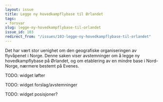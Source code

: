 ```yaml
---
layout: issue
title: Legge ny hovedkampflybase til Ørlandet
tags:
- forsvar
slug: legge-ny-hovedkampflybase-til-orlandet
issue_id: 103
redirect_from: "/issues/103-legge-ny-hovedkampflybase-til-orlandet"
---
```


Det har vært stor uenighet om den geografiske organiseringen av flyvåpenet i Norge. Denne saken viser avstemninger om å legge ny hovedkampflybase på Ørlandet, og om etablering av en mindre base i Nord-Norge, nærmere bestemt på Evenes.

TODO: widget løfter

TODO: widget forslag/avstemninger

TODO: widget posisjoner?

